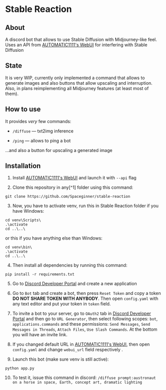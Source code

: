# Stable Reaction

## About

A discord bot that allows to use Stable Diffusion with Midjourney-like feel.
Uses an API from [AUTOMATIC1111's WebUI](https://gitgud.io/AUTOMATIC1111/stable-diffusion-webui) for interfering with Stable Diffusion

## State

It is very WIP, currently only implemented a command that allows to generate
images and also buttons that allow upscaling and interruption. Also, in plans
reimplementing all Midjourney features (at least most of them).

## How to use

It provides *very* few commands:

- `/diffuse` — txt2img inference

- `/ping` — allows to ping a bot

...and also a button for upscaling a generated image

## Installation

1. Install [AUTOMATIC1111's WebUI](https://gitgud.io/AUTOMATIC1111/stable-diffusion-webui) and launch it with `--api` flag

2. Clone this repository in any[^1] folder using this command:

```commandline
git clone https://github.com/Spaceginner/stable-reaction
```

3. Now, you have to activate venv, run this in Stable Reaction folder if you have Windows:

```commandline
cd venv\Scripts\
.\activate
cd ..\..\
```

or this if you have anything else than Windows:

```commandline
cd venv\bin\
.\activate
cd ..\..\
```

4. Then install all dependencies by running this command:

```commandline
pip install -r requirements.txt
```

5. Go to [Discord Developer Portal](https://discord.com/developers/) and create
a new application

6. Go to `Bot` tab and create a bot, then press `Reset Token` and copy a token
**DO NOT SHARE TOKEN WITH ANYBODY**. Then open `config.yaml` with any text editor
and put your token in `token` field.

7. To invite a bot to your server, go to `OAuth2` tab in [Discord Developer Portal](https://discord.com/developers/)
and then go to `URL Generator`, then select following scopes: `bot`, `applications.commands`
and these permissions: `Send Messages`, `Send Messages in Threads`, `Attach Files`,
`Use Slash Commands`. At the bottom you will have an invite link.

7. If you changed default URL in [AUTOMATIC1111's WebUI](https://gitgud.io/AUTOMATIC1111/stable-diffusion-webui), then open `config.yaml` and change `webui_url` field respectively .

9. Launch this bot (make sure venv is still active):

```commandline
python app.py
```

10. To test it, issue this command in discord: `/diffuse prompt:austronaut on a horse in space, Earth, concept art, dramatic lighting` 
